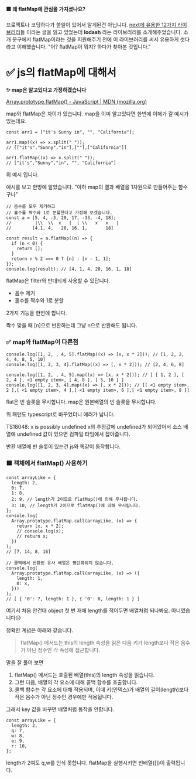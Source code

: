 #### 🟩 왜 flatMap에 관심을 가지셨나요?

프로젝트나 코딩하다가 쓸일이 있어서 알게된건 아닙니다. [next에 유용한 12가지 라이브러리](https://medium.com/@nitinmaurya969543/top-12-libraries-for-your-nextjs-project-29ab2c44e745)들 이라는 글을 읽고 있었는데 **lodash** 라는 라이브러리를 소개해주었습니다. 소개 문구에서 flatMap이라는 것을 지원해주기 전에 이 라이브러리를 써서 유용하게 썻다 라고 이해했습니다. "어? flatMap이 뭐지? 하다가 찾아본 것입니다."





# ✅ js의 flatMap에 대해서

**✨ map은 알고있다고 가정하겠습니다**



[Array.prototype.flatMap() - JavaScript | MDN (mozilla.org)](https://developer.mozilla.org/ko/docs/Web/JavaScript/Reference/Global_Objects/Array/flatMap)

map와 flatMap은 차이가 있습니다. map을 이미 알고있다면 한번에 이해가 갈 예시가 있는데요.

```
const arr1 = ["it's Sunny in", "", "California"];

arr1.map((x) => x.split(" "));
// [["it's","Sunny","in"],[""],["California"]]

arr1.flatMap((x) => x.split(" "));
// ["it's","Sunny","in", "", "California"]
```

위 예시 입니다.

예시를 보고 한방에 알았습니다. "아하 map의 결과 배열을 1차원으로 만들어주는 함수구나"



```
// 음수를 모두 제거하고
// 홀수를 짝수와 1로 분할한다고 가정해 보겠습니다.
const a = [5, 4, -3, 20, 17, -33, -4, 18];
//         |\\  \\  x   |  | \\   x   x   |
//        [4,1, 4,   20, 16, 1,       18]

const result = a.flatMap((n) => {
  if (n < 0) {
    return [];
  }
  return n % 2 === 0 ? [n] : [n - 1, 1];
});
console.log(result); // [4, 1, 4, 20, 16, 1, 18]
```

flatMap은 filter와 반대되게 사용할 수 있답니다.

- 음수 제거
- 홀수를 짝수와 1로 분할

2가지 기능을 한번에 합니다.

짝수 맞을 때 [n]으로 반환하는데 그냥 n으로 반환해도 됩니다.



### ✅ map와 flatMap이 다른점

```
console.log([1, 2, , 4, 5].flatMap((x) => [x, x * 2])); // [1, 2, 2, 4, 4, 8, 5, 10]
console.log([1, 2, 3, 4].flatMap((x) => [, x * 2])); // [2, 4, 6, 8]

console.log([1, 2, , 4, 5].map((x) => [x, x * 2])); // [ [ 1, 2 ], [ 2, 4 ], <1 empty item>, [ 4, 8 ], [ 5, 10 ] ]
console.log([1, 2, 3, 4].map((x) => [, x * 2])); // [[ <1 empty item>, 2 ],[ <1 empty item>, 4 ],[ <1 empty item>, 6 ],[ <1 empty item>, 8 ]]
```

flat은 빈 슬롯을 무시합니다. map은 원본배열의 빈 슬롯을 무시합니다.

위 패턴도 typescript로 바꾸었더니 에러가 납니다.

TS18048: x is possibly undefined x의 추정값에 undefined가 되어있어서 소스 배열에 undefined 값이 있으면 컴파일 타임에서 잡아줍니다.

반환 배열에 빈 슬롯이 있는건 js와 똑같이 동작합니다.





### 🟩 객체에서 flatMap() 사용하기

```
const arrayLike = {
  length: 2,
  0: 7,
  1: 8,
  2: 9, // length가 2이므로 flatMap()에 의해 무시됩니다.
  3: 10, // length가 2이므로 flatMap()에 의해 무시됩니다.
};
console.log(
  Array.prototype.flatMap.call(arrayLike, (x) => {
    return [x, x * 2];
    // console.log(x);
    // return x;
  })
);
// [7, 14, 8, 16]

// 콜백에서 반환된 유사 배열은 평탄화되지 않습니다.
console.log(
  Array.prototype.flatMap.call(arrayLike, (x) => ({
    length: 1,
    0: x,
  }))
);
// [ { '0': 7, length: 1 }, { '0': 8, length: 1 } ]
```

여기서 처음 안건대 object 첫 번 재에 length를 적어두면 배열처럼 되나봐요. 아니였습니다😥

정확한 계념은 아래와 같습니다.

> flatMap() 메서드는 this의 length 속성을 읽은 다음 키가 length보다 작은 음수가 아닌 정수인 각 속성에 접근합니다.

말을 잘 풀어 보면

1. flatMap() 메서드는 호출된 배열(this)의 length 속성을 읽습니다.
2. 그런 다음, 배열의 각 요소에 대해 콜백 함수를 호출합니다.
3. 콜백 함수는 각 요소에 대해 적용되며, 이때 키(인덱스)가 배열의 길이(length)보다 작은 음수가 아닌 정수인 경우에만 적용됩니다.



그래서 key 값을 바꾸면 배열처럼 동작을 안합니다.

```
const arrayLike = {
  length: 2,
  q: 7,
  w: 8,
  e: 9, 
  r: 10, 
};
```

length가 2여도 q,w를 인식 못합니다. flatMap을 실행시키면 빈배열([])이 출력됩니다.